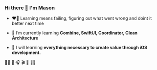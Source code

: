 <h3 align="left">Hi there 👋 I'm Mason </h3>

- ❤️‍🔥 Learning means failing, figuring out what went wrong and doint it better next time

- 🌱 I’m currently learning **Combine, SwiftUI, Coordinator, Clean Architecture**

- 🎯 I will learning **everything necessary to create value through iOS development.**

🏊‍♂️ 🎸 🎧 🎬 🥊 🧑‍💻

